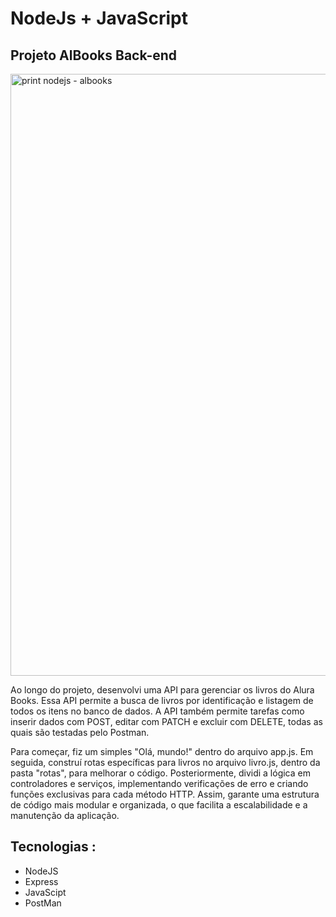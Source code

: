 # NodeJs + JavaScript

## Projeto AlBooks Back-end

<img width="963" alt="print nodejs - albooks" src="https://github.com/LucasGBarros96/al-books-nd/assets/144027848/6b0ec07b-7bdf-4aed-b5b0-4e5e184da268" width="450px">


Ao longo do projeto, desenvolvi uma API para gerenciar os livros do Alura Books. Essa API permite a busca de livros por identificação e listagem de todos os itens no banco de dados. A API também permite tarefas como inserir dados com POST, editar com PATCH e excluir com DELETE, todas as quais são testadas pelo Postman.

Para começar, fiz um simples "Olá, mundo!" dentro do arquivo app.js. Em seguida, construí rotas específicas para livros no arquivo livro.js, dentro da pasta "rotas", para melhorar o código. Posteriormente, dividi a lógica em controladores e serviços, implementando verificações de erro e criando funções exclusivas para cada método HTTP. Assim, garante uma estrutura de código mais modular e organizada, o que facilita a escalabilidade e a manutenção da aplicação.


## Tecnologias :

- NodeJS
- Express
- JavaScipt
- PostMan

